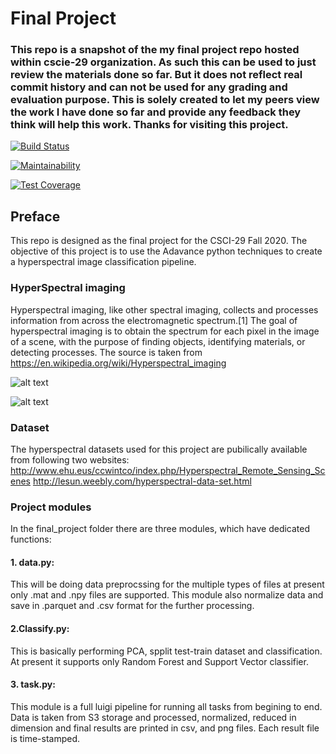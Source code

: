 # Final Project

### This repo is a snapshot of the my final project repo hosted within cscie-29 organization. As such this can be used to just review the materials done so far. But it does not reflect real commit history and can not be used for any grading and evaluation purpose. This is solely created to let my peers view the work I have done so far and provide any feedback they think will help this work. Thanks for visiting this project.


[![Build Status](https://travis-ci.com/csci-e-29/2020fa-final-project-kumar-missioncs.svg?token=U6Mg2kwRvGjaRy2Ko3SB&branch=master)](https://travis-ci.com/csci-e-29/2020fa-final-project-kumar-missioncs)

[![Maintainability](https://api.codeclimate.com/v1/badges/61750c78d69d8f3a7826/maintainability)](https://codeclimate.com/repos/5fcafd0ff27b3c018e006aff/maintainability)

[![Test Coverage](https://api.codeclimate.com/v1/badges/61750c78d69d8f3a7826/test_coverage)](https://codeclimate.com/repos/5fcafd0ff27b3c018e006aff/test_coverage)
## Preface

This repo is designed as the final project for the CSCI-29 Fall 2020. The objective of this project is to
use the Adavance python techniques to create a hyperspectral image classification pipeline.

### HyperSpectral imaging
Hyperspectral imaging, like other spectral imaging, collects and processes information from across the electromagnetic spectrum.[1] The goal of hyperspectral imaging is to obtain
the spectrum for each pixel in the image of a scene, with the purpose of finding objects, identifying materials, or
detecting processes. The source is taken from
https://en.wikipedia.org/wiki/Hyperspectral_imaging

![alt text](http://lesun.weebly.com/uploads/2/6/7/2/26724130/6095996_orig.jpg)


![alt text](http://large.stanford.edu/courses/2015/ph240/islam1/images/f1.png)

### Dataset
The hyperspectral datasets used for this project are pubilically available from following two websites:
http://www.ehu.eus/ccwintco/index.php/Hyperspectral_Remote_Sensing_Scenes
http://lesun.weebly.com/hyperspectral-data-set.html

### Project modules
In the final_project folder there are three modules, which have dedicated functions:
#### 1. data.py:
This will be doing data preprocssing for the multiple types of files at present only .mat and .npy files are supported.
This module also normalize data and save in .parquet and .csv format for the further processing.

#### 2.Classify.py:
This is basically performing PCA, spplit test-train dataset and classification. At present it supports only Random Forest
and Support Vector classifier.

#### 3. task.py:
This module is a full luigi pipeline for running all tasks from begining to end. Data is taken from S3 storage and
processed, normalized, reduced in dimension and final results are printed in csv, and png files. Each result file is
time-stamped.
